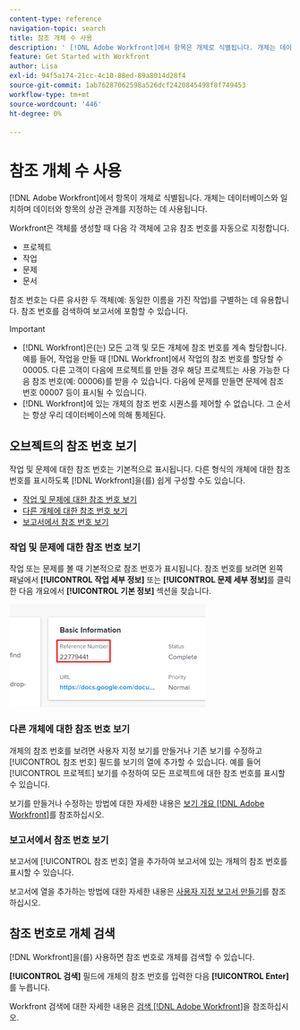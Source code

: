 ```yaml
---
content-type: reference
navigation-topic: search
title: 참조 개체 수 사용
description: ' [!DNL Adobe Workfront]에서 항목은 개체로 식별됩니다. 개체는 데이터베이스와 일치하며 데이터와 항목의 상관 관계를 지정하는 데 사용됩니다. 참조 번호는 다른 유사한 두 객체(예: 동일한 이름을 가진 작업)를 구별하는 데 유용합니다. 참조 번호를 검색하여 보고서에 포함할 수 있습니다.'
feature: Get Started with Workfront
author: Lisa
exl-id: 94f5a174-21cc-4c10-88ed-89a8014d28f4
source-git-commit: 1ab76287062598a526dcf2420845498f8f749453
workflow-type: tm+mt
source-wordcount: '446'
ht-degree: 0%

---
```


# 참조 개체 수 사용

[!DNL Adobe Workfront]에서 항목이 개체로 식별됩니다. 개체는 데이터베이스와 일치하며 데이터와 항목의 상관 관계를 지정하는 데 사용됩니다.

Workfront은 객체를 생성할 때 다음 각 객체에 고유 참조 번호를 자동으로 지정합니다.

* 프로젝트
* 작업
* 문제
* 문서

참조 번호는 다른 유사한 두 객체(예: 동일한 이름을 가진 작업)를 구별하는 데 유용합니다. 참조 번호를 검색하여 보고서에 포함할 수 있습니다.

>[!IMPORTANT]
>
>* [!DNL Workfront]은(는) 모든 고객 및 모든 개체에 참조 번호를 계속 할당합니다. 예를 들어, 작업을 만들 때 [!DNL Workfront]에서 작업의 참조 번호를 할당할 수 00005. 다른 고객이 다음에 프로젝트를 만들 경우 해당 프로젝트는 사용 가능한 다음 참조 번호(예: 00006)를 받을 수 있습니다. 다음에 문제를 만들면 문제에 참조 번호 00007 등이 표시될 수 있습니다.
>* [!DNL Workfront]에 있는 개체의 참조 번호 시퀀스를 제어할 수 없습니다. 그 순서는 항상 우리 데이터베이스에 의해 통제된다.
>



## 오브젝트의 참조 번호 보기

작업 및 문제에 대한 참조 번호는 기본적으로 표시됩니다. 다른 형식의 개체에 대한 참조 번호를 표시하도록 [!DNL Workfront]을(를) 쉽게 구성할 수도 있습니다.

* [작업 및 문제에 대한 참조 번호 보기](#view-reference-numbers-for-tasks-and-issues)
* [다른 개체에 대한 참조 번호 보기](#view-reference-numbers-for-other-objects)
* [보고서에서 참조 번호 보기](#view-reference-numbers-in-reports)

### 작업 및 문제에 대한 참조 번호 보기

작업 또는 문제를 볼 때 기본적으로 참조 번호가 표시됩니다.  참조 번호를 보려면 왼쪽 패널에서 **[!UICONTROL 작업 세부 정보]** 또는 **[!UICONTROL 문제 세부 정보]**&#x200B;를 클릭한 다음 개요에서 **[!UICONTROL 기본 정보]** 섹션을 찾습니다.

![](assets/reference-number-nwe-350x184.png)

### 다른 개체에 대한 참조 번호 보기

개체의 참조 번호를 보려면 사용자 지정 보기를 만들거나 기존 보기를 수정하고 [!UICONTROL 참조 번호] 필드를 보기의 열에 추가할 수 있습니다. 예를 들어 [!UICONTROL 프로젝트] 보기를 수정하여 모든 프로젝트에 대한 참조 번호를 표시할 수 있습니다.

보기를 만들거나 수정하는 방법에 대한 자세한 내용은 [보기 개요 [!DNL Adobe Workfront]](../../../reports-and-dashboards/reports/reporting-elements/views-overview.md)를 참조하십시오.

### 보고서에서 참조 번호 보기

보고서에 [!UICONTROL 참조 번호] 열을 추가하여 보고서에 있는 개체의 참조 번호를 표시할 수 있습니다.

보고서에 열을 추가하는 방법에 대한 자세한 내용은 [사용자 지정 보고서 만들기](../../../reports-and-dashboards/reports/creating-and-managing-reports/create-custom-report.md)를 참조하십시오.

## 참조 번호로 개체 검색

[!DNL Workfront]을(를) 사용하면 참조 번호로 개체를 검색할 수 있습니다.

**[!UICONTROL 검색]** 필드에 개체의 참조 번호를 입력한 다음 **[!UICONTROL Enter]**&#x200B;를 누릅니다.

Workfront 검색에 대한 자세한 내용은 [검색 [!DNL Adobe Workfront]](../../../workfront-basics/navigate-workfront/search/search-workfront.md)을 참조하십시오.
